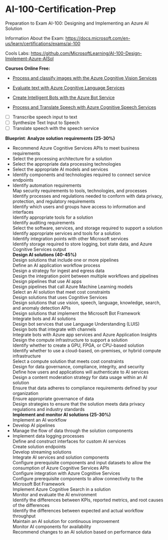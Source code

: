 # AI-100-Certification-Prep
Preparation to Exam AI-100: Designing and Implementing an Azure AI Solution

Information About the Exam:
https://docs.microsoft.com/en-us/learn/certifications/exams/ai-100

Cools Labs:
https://github.com/MicrosoftLearning/AI-100-Design-Implement-Azure-AISol


**Courses Online Free:**
* [Process and classify images with the Azure Cognitive Vision Services](https://docs.microsoft.com/en-us/learn/paths/classify-images-with-vision-services/)

* [Evaluate text with Azure Cognitive Language Services](https://docs.microsoft.com/en-us/learn/paths/evaluate-text-with-language-services/)

* [Create Intelligent Bots with the Azure Bot Service](https://docs.microsoft.com/en-us/learn/paths/create-bots-with-the-azure-bot-service/)

* [Process and Translate Speech with Azure Cognitive Speech Services](https://docs.microsoft.com/en-us/learn/paths/process-translate-speech-azure-cognitive-speech-services/)
- [ ] Transcribe speech input to text
- [ ] Synthesize Text Input to Speech
- [ ] Translate speech with the speech service

**Blueprint**:
**Analyze solution requirements (25-30%)**			
* Recommend Azure Cognitive Services APIs to meet business requirements					
* Select the processing architecture for a solution					
* Select the appropriate data processing technologies					
* Select the appropriate AI models and services					
* Identify components and technologies required to connect service endpoints					
* Identify automation requirements					
Map security requirements to tools, technologies, and processes					
Identify processes and regulations needed to conform with data privacy, protection, and regulatory requirements					
Identify which users and groups have access to information and interfaces					
Identify appropriate tools for a solution					
Identify auditing requirements					
Select the software, services, and storage required to support a solution					
Identify appropriate services and tools for a solution					
Iidentify integration points with other Microsoft services					
Identify storage required to store logging, bot state data, and Azure Cognitive Services output					
**Design AI solutions (40-45%)**					
Design solutions that include one or more pipelines					
Define an AI application workflow process					
Design a strategy for ingest and egress data					
Design the integration point between multiple workflows and pipelines					
Design pipelines that use AI apps					
Design pipelines that call Azure Machine Learning models					
Select an AI solution that meet cost constraints					
Design solutions that uses Cognitive Services					
Design solutions that use vision, speech, language, knowledge, search, and anomaly detection APIs					
Design solutions that implement the Microsoft Bot Framework					
Integrate bots and AI solutions					
Design bot services that use Language Understanding (LUIS)					
Design bots that integrate with channels					
Integrate bots with Azure app services and Azure Application Insights					
Design the compute infrastructure to support a solution					
Identify whether to create a GPU, FPGA, or CPU-based solution					
Identify whether to use a cloud-based, on-premises, or hybrid compute infrastructure					
Select a compute solution that meets cost constraints					
Design for data governance, compliance, integrity, and security					
Define how users and applications will authenticate to AI services					
Design a content moderation strategy for data usage within an AI solution					
Ensure that data adheres to compliance requirements defined by your organization					
Ensure appropriate governance of data					
Design strategies to ensure that the solution meets data privacy regulations and industry standards					
**Implement and monitor AI solutions (25-30%)**				
Implement an AI workflow					
* Develop AI pipelines					
* Manage the flow of data through the solution components					
* Implement data logging processes					
Define and construct interfaces for custom AI services					
Create solution endpoints					
Develop streaming solutions					
Integrate AI services and solution components					
Configure prerequisite components and input datasets to allow the consumption of Azure Cognitive Services APIs					
Configure integration with Azure Cognitive Services					
Configure prerequisite components to allow connectivity to the Microsoft Bot Framework					
Implement Azure Cognitive Search in a solution					
Monitor and evaluate the AI environment					
Identify the differences between KPIs, reported metrics, and root causes of the differences					
Identify the differences between expected and actual workflow throughput					
Maintain an AI solution for continuous improvement					
Monitor AI components for availability					
Recommend changes to an AI solution based on performance data					

